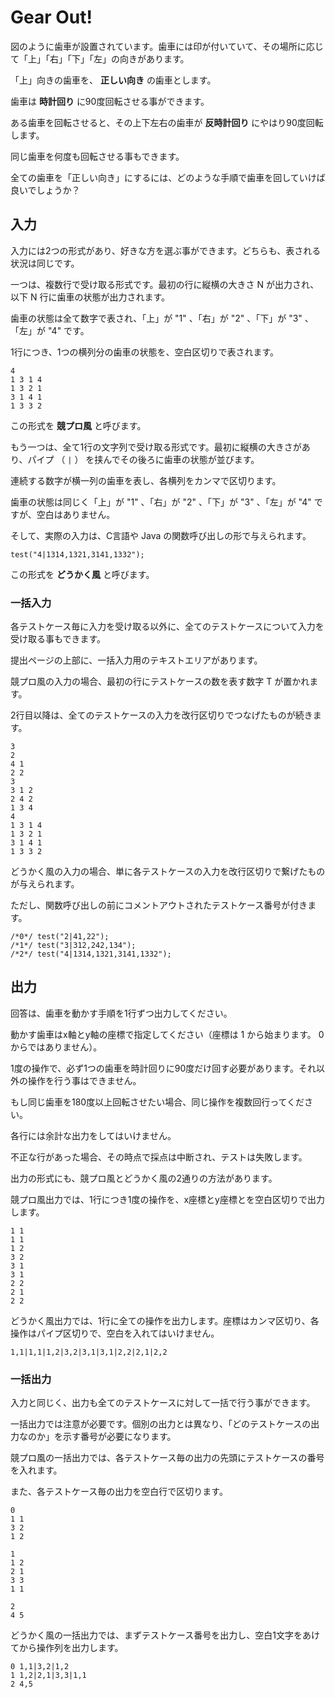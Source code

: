 # Gear Out!

図のように歯車が設置されています。歯車には印が付いていて、その場所に応じて「上」「右」「下」「左」の向きがあります。

「上」向きの歯車を、 **正しい向き** の歯車とします。

歯車は **時計回り** に90度回転させる事ができます。

ある歯車を回転させると、その上下左右の歯車が **反時計回り** にやはり90度回転します。

同じ歯車を何度も回転させる事もできます。

全ての歯車を「正しい向き」にするには、どのような手順で歯車を回していけば良いでしょうか？

## 入力

入力には2つの形式があり、好きな方を選ぶ事ができます。どちらも、表される状況は同じです。

一つは、複数行で受け取る形式です。最初の行に縦横の大きさ N が出力され、以下 N 行に歯車の状態が出力されます。

歯車の状態は全て数字で表され、「上」が "1" 、「右」が "2" 、「下」が "3" 、「左」が "4" です。

1行につき、1つの横列分の歯車の状態を、空白区切りで表されます。

```
4
1 3 1 4
1 3 2 1
3 1 4 1
1 3 3 2
```

この形式を **競プロ風** と呼びます。

もう一つは、全て1行の文字列で受け取る形式です。最初に縦横の大きさがあり、パイプ （ `|` ） を挟んでその後ろに歯車の状態が並びます。

連続する数字が横一列の歯車を表し、各横列をカンマで区切ります。

歯車の状態は同じく「上」が "1" 、「右」が "2" 、「下」が "3" 、「左」が "4" ですが、空白はありません。

そして、実際の入力は、C言語や Java の関数呼び出しの形で与えられます。

```
test("4|1314,1321,3141,1332");
```

この形式を **どうかく風** と呼びます。

### 一括入力

各テストケース毎に入力を受け取る以外に、全てのテストケースについて入力を受け取る事もできます。

提出ページの上部に、一括入力用のテキストエリアがあります。

競プロ風の入力の場合、最初の行にテストケースの数を表す数字 T が置かれます。

2行目以降は、全てのテストケースの入力を改行区切りでつなげたものが続きます。

```
3
2
4 1
2 2
3
3 1 2
2 4 2
1 3 4
4
1 3 1 4
1 3 2 1
3 1 4 1
1 3 3 2
```

どうかく風の入力の場合、単に各テストケースの入力を改行区切りで繋げたものが与えられます。

ただし、関数呼び出しの前にコメントアウトされたテストケース番号が付きます。

```
/*0*/ test("2|41,22");
/*1*/ test("3|312,242,134");
/*2*/ test("4|1314,1321,3141,1332");
```

## 出力

回答は、歯車を動かす手順を1行ずつ出力してください。

動かす歯車はx軸とy軸の座標で指定してください（座標は 1 から始まります。 0 からではありません）。

1度の操作で、必ず1つの歯車を時計回りに90度だけ回す必要があります。それ以外の操作を行う事はできません。

もし同じ歯車を180度以上回転させたい場合、同じ操作を複数回行ってください。

各行には余計な出力をしてはいけません。

不正な行があった場合、その時点で採点は中断され、テストは失敗します。

出力の形式にも、競プロ風とどうかく風の2通りの方法があります。

競プロ風出力では、1行につき1度の操作を、x座標とy座標とを空白区切りで出力します。

```
1 1
1 1
1 2
3 2
3 1
3 1
2 2
2 1
2 2
```

どうかく風出力では、1行に全ての操作を出力します。座標はカンマ区切り、各操作はパイプ区切りで、空白を入れてはいけません。

```
1,1|1,1|1,2|3,2|3,1|3,1|2,2|2,1|2,2
```

### 一括出力

入力と同じく、出力も全てのテストケースに対して一括で行う事ができます。

一括出力では注意が必要です。個別の出力とは異なり、「どのテストケースの出力なのか」を示す番号が必要になります。

競プロ風の一括出力では、各テストケース毎の出力の先頭にテストケースの番号を入れます。

また、各テストケース毎の出力を空白行で区切ります。

```
0
1 1
3 2
1 2

1
1 2
2 1
3 3
1 1

2
4 5
```

どうかく風の一括出力では、まずテストケース番号を出力し、空白1文字をあけてから操作列を出力します。

```
0 1,1|3,2|1,2
1 1,2|2,1|3,3|1,1
2 4,5
```

